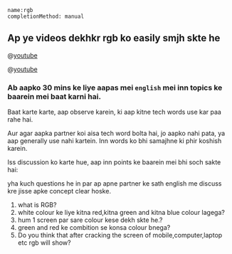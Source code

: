 
```ngMeta
name:rgb
completionMethod: manual
```
## Ap ye videos dekhkr rgb ko easily smjh skte he

@[youtube](GEoQDPfRNOk&feature=youtu.be)

@[youtube](K9DVg2OhXFQ&feature=youtu.be)

### Ab aapko 30 mins ke liye aapas mei `english` mei inn topics ke baarein mei baat karni hai.
Baat karte karte, aap observe karein, ki aap kitne tech words use kar paa rahe hai.

Aur agar aapka partner koi aisa tech word bolta hai, jo aapko nahi pata, ya aap generally use nahi kartein. Inn words ko bhi samajhne ki phir koshish karein.

Iss discussion ko karte hue, aap inn points ke baarein mei bhi soch sakte hai:

yha kuch questions he in par ap apne partner ke sath english me discuss kre jisse apke concept clear hoske.

1. what is RGB?
2. white colour ke liye kitna red,kitna green and kitna blue colour lagega?
3. hum 1 screen par sare colour kese dekh skte he.?
4. green and red ke combition se konsa colour bnega?
5. Do you think that after cracking the screen of mobile,computer,laptop etc rgb will show?
